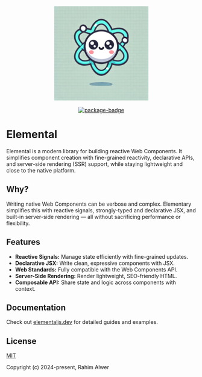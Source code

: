 <div align="center">
  <img src="./assets/logo.png" width="250" height="250" />

[![package-badge]][package]

</div>

# Elemental

Elemental is a modern library for building reactive Web Components. It simplifies component
creation with fine-grained reactivity, declarative APIs, and server-side rendering (SSR) support,
while staying lightweight and close to the native platform.

## Why?

Writing native Web Components can be verbose and complex. Elementary simplifies this with reactive
signals, strongly-typed and declarative JSX, and built-in server-side rendering — all without
sacrificing performance or flexibility.

## Features

- **Reactive Signals:** Manage state efficiently with fine-grained updates.
- **Declarative JSX:** Write clean, expressive components with JSX.
- **Web Standards:** Fully compatible with the Web Components API.
- **Server-Side Rendering:** Render lightweight, SEO-friendly HTML.
- **Composable API:** Share state and logic across components with context.

## Documentation

Check out [elementaljs.dev](https://elementaljs.dev) for detailed guides and examples.

## License

[MIT](./LICENSE)

Copyright (c) 2024-present, Rahim Alwer

[package]: https://www.npmjs.com/package/elementals.js
[package-badge]: https://img.shields.io/npm/v/elementals.js/latest
